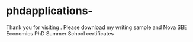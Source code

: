# phdapplications-
Thank you for visiting . Please download my writing sample and Nova SBE Economics PhD Summer School certificates 
